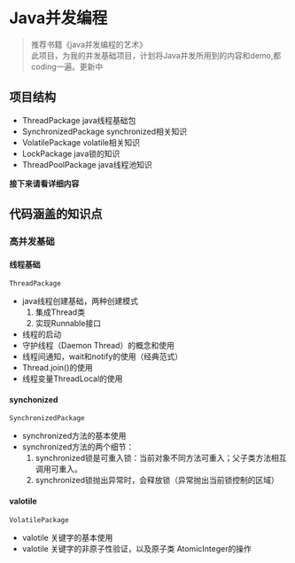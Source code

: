 # Java并发编程
> 推荐书籍《java并发编程的艺术》  
> 此项目，为我的并发基础项目，计划将Java并发所用到的内容和demo,都coding一遍。更新中


## 项目结构
 * ThreadPackage         java线程基础包
 * SynchronizedPackage   synchronized相关知识
 * VolatilePackage       volatile相关知识
 * LockPackage           java锁的知识
 * ThreadPoolPackage     java线程池知识
 
 **接下来请看详细内容**
 
## 代码涵盖的知识点

### 高并发基础

#### 线程基础
`ThreadPackage`
* java线程创建基础，两种创建模式
    1. 集成Thread类
    2. 实现Runnable接口
* 线程的启动
* 守护线程（Daemon Thread）的概念和使用
* 线程间通知，wait和notify的使用（经典范式）
* Thread.join()的使用
* 线程变量ThreadLocal的使用


#### synchonized

`SynchronizedPackage`
* synchronized方法的基本使用
* synchronized方法的两个细节： 
    1. synchronized锁是可重入锁：当前对象不同方法可重入；父子类方法相互调用可重入。
    2. synchronized锁抛出异常时，会释放锁（异常抛出当前锁控制的区域）
   
#### valotile 
`VolatilePackage`
* valotile 关键字的基本使用
* valotile 关键字的非原子性验证，以及原子类 AtomicInteger的操作
    
 